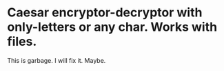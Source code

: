# Caesar encryptor-decryptor with only-letters or any char. Works with files.
This is garbage. I will fix it. Maybe.

